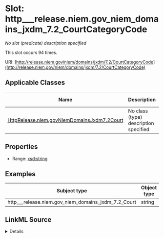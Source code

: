 

# Slot: http___release.niem.gov_niem_domains_jxdm_7.2_CourtCategoryCode


_No slot (predicate) description specified_






This slot occurs 94 times.


URI: [http://release.niem.gov/niem/domains/jxdm/7.2/CourtCategoryCode](http://release.niem.gov/niem/domains/jxdm/7.2/CourtCategoryCode)



<!-- no inheritance hierarchy -->





## Applicable Classes

| Name | Description | Modifies Slot |
| --- | --- | --- |
| [HttpRelease.niem.govNiemDomainsJxdm7.2Court](../classes/HttpRelease.niem.govNiemDomainsJxdm7.2Court.md) | No class (type) description specified |  yes  |







## Properties

* Range: [xsd:string](http://www.w3.org/2001/XMLSchema#string)






## Examples

| Subject type | Object type | Example subject | Example object | Occurrences |
| --- | --- | --- | --- | --- |
| http___release.niem.gov_niem_domains_jxdm_7.2_Court | string | scales:Court/akd | FED | 94 |




## LinkML Source

<details>

```yaml
name: http___release.niem.gov_niem_domains_jxdm_7.2_CourtCategoryCode
annotations:
  count:
    tag: count
    value: 94
description: No slot (predicate) description specified
examples:
- object:
    example_object: FED
    example_object_type: string
    example_predicate: http://release.niem.gov/niem/domains/jxdm/7.2/CourtCategoryCode
    example_subject: scales:Court/akd
    example_subject_type: http___release.niem.gov_niem_domains_jxdm_7.2_Court
from_schema: scales-kg
rank: 1000
slot_uri: http://release.niem.gov/niem/domains/jxdm/7.2/CourtCategoryCode
alias: http___release.niem.gov_niem_domains_jxdm_7.2_CourtCategoryCode
domain_of:
- http___release.niem.gov_niem_domains_jxdm_7.2_Court
range: string

```
</details>